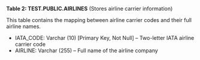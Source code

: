 **Table 2: TEST.PUBLIC.AIRLINES** (Stores airline carrier information)

This table contains the mapping between airline carrier codes and their full airline names.

- IATA_CODE: Varchar (10) [Primary Key, Not Null] – Two-letter IATA airline carrier code
- AIRLINE: Varchar (255) – Full name of the airline company
